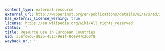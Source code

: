 ```yaml
---
content_type: external-resource
external_url: http://wupperinst.org/en/publications/details/wi/a/s/ad/316/
has_external_license_warning: true
license: https://en.wikipedia.org/wiki/All_rights_reserved
status: ''
title: Resource Use in European Countries
uid: 35efd6c6-d926-451d-9e1f-8ce947c260f8
wayback_url: ''
---
```

